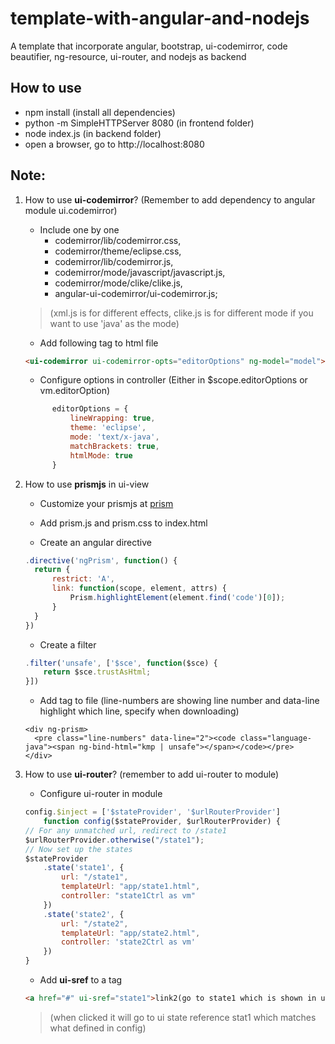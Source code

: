 # template-with-angular-and-nodejs
A template that incorporate angular, bootstrap, ui-codemirror, code beautifier, ng-resource, ui-router, and nodejs as backend

## How to use
* npm install (install all dependencies)
* python -m SimpleHTTPServer 8080 (in frontend folder)
* node index.js (in backend folder)
* open a browser, go to http://localhost:8080


## Note:
1. How to use **ui-codemirror**? (Remember to add dependency to angular module ui.codemirror)
	* Include one by one
		* codemirror/lib/codemirror.css,  
		* codemirror/theme/eclipse.css, 
		* codemirror/lib/codemirror.js,
		* codemirror/mode/javascript/javascript.js, 
		* codemirror/mode/clike/clike.js, 
		* angular-ui-codemirror/ui-codemirror.js; 
	> (xml.js is for different effects, clike.js is for different mode if you want to use 'java' as the mode)
	    
	* Add following tag to html file
	```html
	<ui-codemirror ui-codemirror-opts="editorOptions" ng-model="model"></ui-codemirror>
	```
	  
	* Configure options in controller (Either in $scope.editorOptions or vm.editorOption)
	```javascript
	      editorOptions = {
	          lineWrapping: true,
	          theme: 'eclipse',
	          mode: 'text/x-java',
	          matchBrackets: true,
	          htmlMode: true
	      }
	```

2. How to use **prismjs** in ui-view
	* Customize your prismjs at [prism](http://prismjs.com/download.html)
	
	* Add prism.js and prism.css to index.html
	
	* Create an angular directive 
	```javascript
	.directive('ngPrism', function() {
	  return {
	      restrict: 'A',
	      link: function(scope, element, attrs) {
	          Prism.highlightElement(element.find('code')[0]);
	      }
	  }
	})
	```
	* Create a filter
	```javascript
	.filter('unsafe', ['$sce', function($sce) {
	    return $sce.trustAsHtml;
	}])
	```
	* Add tag to file (line-numbers are showing line number and data-line highlight which line, specify when downloading)
	```
	<div ng-prism>
	  <pre class="line-numbers" data-line="2"><code class="language-java"><span ng-bind-html="kmp | unsafe"></span></code></pre>
	</div>
	```
      
3. How to use **ui-router**? (remember to add ui-router to module)
	* Configure ui-router in module
	```javascript
	config.$inject = ['$stateProvider', '$urlRouterProvider']
	    function config($stateProvider, $urlRouterProvider) {
	// For any unmatched url, redirect to /state1
	$urlRouterProvider.otherwise("/state1");
	// Now set up the states
	$stateProvider
	    .state('state1', {
	        url: "/state1",
	        templateUrl: "app/state1.html",
	        controller: "state1Ctrl as vm"
	    })
	    .state('state2', {
	        url: "/state2",
	        templateUrl: "app/state2.html",
	        controller: 'state2Ctrl as vm'
	    })
	}
	```
	* Add **ui-sref** to a tag
	```html
	<a href="#" ui-sref="state1">link2(go to state1 which is shown in url)</a>
	```
	> (when clicked it will go to ui state reference stat1 which matches what defined in config)


   
    
